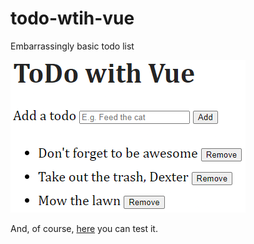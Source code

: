 # todo-wtih-vue
Embarrassingly basic todo list



![GitHub Logo](/todo-with-vue.png)



And, of course, [here](https://irfankurtagic.github.io/todo-wtih-vue) you can test it.


